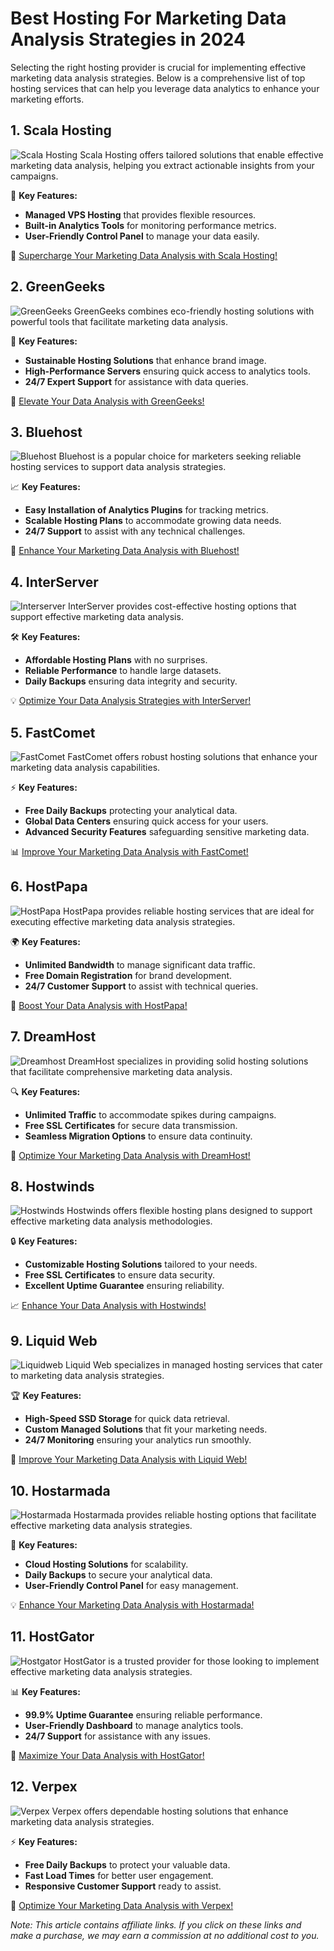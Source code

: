 # Best Hosting For Marketing Data Analysis Strategies in 2024

Selecting the right hosting provider is crucial for implementing effective marketing data analysis strategies. Below is a comprehensive list of top hosting services that can help you leverage data analytics to enhance your marketing efforts.

## 1. **Scala Hosting**

![Scala Hosting](https://i.imgur.com/uJ5JIK3.png "Scala Web Hosting")
Scala Hosting offers tailored solutions that enable effective marketing data analysis, helping you extract actionable insights from your campaigns.

🔑 **Key Features:**
- **Managed VPS Hosting** that provides flexible resources.
- **Built-in Analytics Tools** for monitoring performance metrics.
- **User-Friendly Control Panel** to manage your data easily.

🔗 [Supercharge Your Marketing Data Analysis with Scala Hosting!](https://snipitx.com/scala-jy)

## 2. **GreenGeeks**

![GreenGeeks](https://i.imgur.com/eEwuntu.jpg "GreenGeeks Hosting")
GreenGeeks combines eco-friendly hosting solutions with powerful tools that facilitate marketing data analysis.

🌱 **Key Features:**
- **Sustainable Hosting Solutions** that enhance brand image.
- **High-Performance Servers** ensuring quick access to analytics tools.
- **24/7 Expert Support** for assistance with data queries.

🌿 [Elevate Your Data Analysis with GreenGeeks!](https://snipitx.com/greengeeks-jy)

## 3. **Bluehost**

![Bluehost](https://i.imgur.com/PasFF9E.jpeg "Bluehost Hosting")
Bluehost is a popular choice for marketers seeking reliable hosting services to support data analysis strategies.

📈 **Key Features:**
- **Easy Installation of Analytics Plugins** for tracking metrics.
- **Scalable Hosting Plans** to accommodate growing data needs.
- **24/7 Support** to assist with any technical challenges.

🚀 [Enhance Your Marketing Data Analysis with Bluehost!](https://snipitx.com/bluehost-jy)

## 4. **InterServer**

![Interserver](https://i.imgur.com/OM5dOEW.jpeg "Interserver Hosting")
InterServer provides cost-effective hosting options that support effective marketing data analysis.

🛠️ **Key Features:**
- **Affordable Hosting Plans** with no surprises.
- **Reliable Performance** to handle large datasets.
- **Daily Backups** ensuring data integrity and security.

💡 [Optimize Your Data Analysis Strategies with InterServer!](https://snipitx.com/interserver-jy)

## 5. **FastComet**

![FastComet](https://i.imgur.com/7qgXuWp.png "FastComet Hosting")
FastComet offers robust hosting solutions that enhance your marketing data analysis capabilities.

⚡ **Key Features:**
- **Free Daily Backups** protecting your analytical data.
- **Global Data Centers** ensuring quick access for your users.
- **Advanced Security Features** safeguarding sensitive marketing data.

📊 [Improve Your Marketing Data Analysis with FastComet!](https://snipitx.com/fastcomet-jy)

## 6. **HostPapa**

![HostPapa](https://i.imgur.com/ouDTkvl.jpeg "HostPapa Hosting")
HostPapa provides reliable hosting services that are ideal for executing effective marketing data analysis strategies.

🌍 **Key Features:**
- **Unlimited Bandwidth** to manage significant data traffic.
- **Free Domain Registration** for brand development.
- **24/7 Customer Support** to assist with technical queries.

💼 [Boost Your Data Analysis with HostPapa!](https://snipitx.com/hostpapa-jy)

## 7. **DreamHost**

![Dreamhost](https://i.imgur.com/rXIg8ip.jpeg "Dreamhost Hosting")
DreamHost specializes in providing solid hosting solutions that facilitate comprehensive marketing data analysis.

🔍 **Key Features:**
- **Unlimited Traffic** to accommodate spikes during campaigns.
- **Free SSL Certificates** for secure data transmission.
- **Seamless Migration Options** to ensure data continuity.

🚀 [Optimize Your Marketing Data Analysis with DreamHost!](https://snipitx.com/dreamhost-jy)

## 8. **Hostwinds**

![Hostwinds](https://i.imgur.com/53aSNXx.jpeg "Hostwinds Hosting")
Hostwinds offers flexible hosting plans designed to support effective marketing data analysis methodologies.

🔒 **Key Features:**
- **Customizable Hosting Solutions** tailored to your needs.
- **Free SSL Certificates** to ensure data security.
- **Excellent Uptime Guarantee** ensuring reliability.

📈 [Enhance Your Data Analysis with Hostwinds!](https://snipitx.com/hostwinds-jy)

## 9. **Liquid Web**

![Liquidweb](https://i.imgur.com/4IvT9SC.jpeg "Liquidweb Hosting")
Liquid Web specializes in managed hosting services that cater to marketing data analysis strategies.

🏆 **Key Features:**
- **High-Speed SSD Storage** for quick data retrieval.
- **Custom Managed Solutions** that fit your marketing needs.
- **24/7 Monitoring** ensuring your analytics run smoothly.

🔗 [Improve Your Marketing Data Analysis with Liquid Web!](https://snipitx.com/liquidweb-jy)

## 10. **Hostarmada**

![Hostarmada](https://i.imgur.com/KFbdf3o.jpeg "Hostarmada Hosting")
Hostarmada provides reliable hosting options that facilitate effective marketing data analysis strategies.

🌟 **Key Features:**
- **Cloud Hosting Solutions** for scalability.
- **Daily Backups** to secure your analytical data.
- **User-Friendly Control Panel** for easy management.

💡 [Enhance Your Marketing Data Analysis with Hostarmada!](https://snipitx.com/hostarmada-jy)

## 11. **HostGator**

![Hostgator](https://i.imgur.com/BcVkH57.jpeg "Hostgator Hosting")
HostGator is a trusted provider for those looking to implement effective marketing data analysis strategies.

📊 **Key Features:**
- **99.9% Uptime Guarantee** ensuring reliable performance.
- **User-Friendly Dashboard** to manage analytics tools.
- **24/7 Support** for assistance with any issues.

🔗 [Maximize Your Data Analysis with HostGator!](https://snipitx.com/hostgator-jy)

## 12. **Verpex**

![Verpex](https://i.imgur.com/6x5LhiS.jpeg "Verpex Hosting")
Verpex offers dependable hosting solutions that enhance marketing data analysis strategies.

⚡ **Key Features:**
- **Free Daily Backups** to protect your valuable data.
- **Fast Load Times** for better user engagement.
- **Responsive Customer Support** ready to assist.

🚀 [Optimize Your Marketing Data Analysis with Verpex!](https://snipitx.com/verpex-jy)

*Note: This article contains affiliate links. If you click on these links and make a purchase, we may earn a commission at no additional cost to you.*
